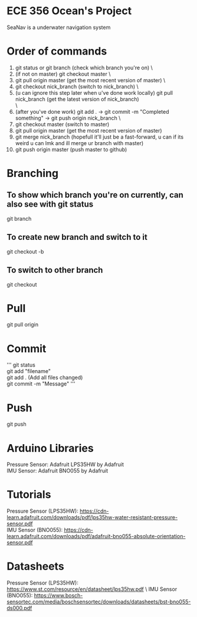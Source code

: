 # ECE 356 Ocean's Project

SeaNav is a underwater navigation system

# Order of commands
1. git status or git branch (check which branch you're on) \
2. (if not on master) git checkout master \
3. git pull origin master (get the most recent version of master) \
4. git checkout nick_branch (switch to nick_branch) \
5. (u can ignore this step later when u've done work locally) git pull nick_branch (get the latest version of nick_branch) \
\
6. (after you've done work) git add . -> git commit -m "Completed something" -> git push origin nick_branch \
7. git checkout master (switch to master)
8. git pull origin master (get the most recent version of master)
9. git merge nick_branch (hopefull it'll just be a fast-forward, u can if its weird u can lmk and ill merge ur branch with master)
10. git push origin master (push master to github)

# Branching
## To show which branch you're on currently, can also see with git status
git branch
## To create new branch and switch to it
git checkout -b <new-branch-name>
## To switch to other branch
git checkout <branch-name-u-want-to-switch-to>

# Pull
git pull origin <branch-name>

# Commit
'''
git status \
git add "filename" \
git add . (Add all files changed) \
git commit -m "Message" 
'''

# Push
git push


# Arduino Libraries
Pressure Sensor: Adafruit LPS35HW by Adafruit \
IMU Sensor: Adafruit BNO055 by Adafruit 


# Tutorials
Pressure Sensor (LPS35HW): https://cdn-learn.adafruit.com/downloads/pdf/lps35hw-water-resistant-pressure-sensor.pdf \
IMU Sensor (BNO055): https://cdn-learn.adafruit.com/downloads/pdf/adafruit-bno055-absolute-orientation-sensor.pdf 

# Datasheets
Pressure Sensor (LPS35HW): https://www.st.com/resource/en/datasheet/lps35hw.pdf \ 
IMU Sensor (BNO055): https://www.bosch-sensortec.com/media/boschsensortec/downloads/datasheets/bst-bno055-ds000.pdf 